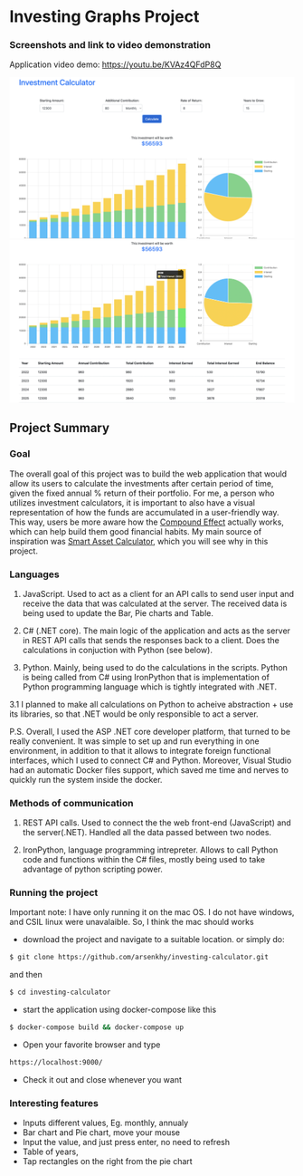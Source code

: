 # Investing Graphs Project

### Screenshots and link to video demonstration

Application video demo: https://youtu.be/KVAz4QFdP8Q  

![](invest1.png)
![](invest2.png)

## Project Summary

### Goal

The overall goal of this project was to build the web application that would allow its users to calculate the investments after certain period of time, given the fixed annual % return of their portfolio. For me, a person who utilizes investment calculators, it is important to also have a visual representation of how the funds are accumulated in a user-friendly way. This way, users be more aware how the [Compound Effect](https://www.amgfunds.com/research_and_insights/investment_essentials/practical/the-effect-of-compounding.html) actually works, which can help build them good financial habits. My main source of inspiration was [Smart Asset Calculator](https://smartasset.com/investing/investment-calculator), which you will see why in this project. 

### Languages

1. JavaScript. Used to act as a client for an API calls to send user input and receive the data that was calculated at the server. The received data is being used to update the Bar, Pie charts and Table. 

2. C# (.NET core). The main logic of the application and acts as the server in REST API calls that sends the responses back to a client. Does the calculations in conjuction with Python (see below).   

3. Python. Mainly, being used to do the calculations in the scripts. Python is being called from C# using IronPython that is implementation of Python programming language which is tightly integrated with .NET. 

3.1 I planned to make all calculations on Python to acheive abstraction + use its libraries, so that .NET would be only responsible to act a server.

P.S. Overall, I used the ASP .NET core developer platform, that turned to be really convenient. It was simple to set up and run everything in one environment, in addition to that it allows to integrate foreign functional interfaces, which I used to connect C# and Python. Moreover, Visual Studio had an automatic Docker files support, which saved me time and nerves to quickly run the system inside the docker. 


### Methods of communication

1. REST API calls. Used to connect the the web front-end (JavaScript) and the server(.NET). Handled all the data passed between two nodes.

2. IronPython, language programming intrepreter. Allows to call Python code and functions within the C# files, mostly being used to take advantage of python scripting power. 


### Running the project
Important note: I have only running it on the mac OS. I do not have windows, and CSIL linux were unavalaible. So, I think the mac should works

- download the project and navigate to a suitable location. or simply do:
```sh
$ git clone https://github.com/arsenkhy/investing-calculator.git
```
and then
```sh
$ cd investing-calculator
```
- start the application using docker-compose like this
```sh
$ docker-compose build && docker-compose up
```
- Open your favorite browser and type 
```sh
https://localhost:9000/
```
- Check it out and close whenever you want

### Interesting features

- Inputs different values, Eg. monthly, annualy
- Bar chart and Pie chart, move your mouse
- Input the value, and just press enter, no need to refresh
- Table of years,
- Tap rectangles on the right from the pie chart
